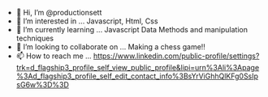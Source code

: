 - 👋 Hi, I’m @productionsett
- 👀 I’m interested in ...
Javascript, Html, Css
- 🌱 I’m currently learning ...
Javascript Data Methods and manipulation techniques
- 💞️ I’m looking to collaborate on ...
Making a chess game!!
- 📫 How to reach me ...
https://www.linkedin.com/public-profile/settings?trk=d_flagship3_profile_self_view_public_profile&lipi=urn%3Ali%3Apage%3Ad_flagship3_profile_self_edit_contact_info%3BsYrViGhhQlKFg0SsIpsG6w%3D%3D

<!---
productionsett/productionsett is a ✨ special ✨ repository because its `README.md` (this file) appears on your GitHub profile.
You can click the Preview link to take a look at your changes.
--->
